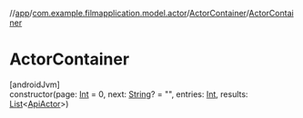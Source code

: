 //[app](../../../index.md)/[com.example.filmapplication.model.actor](../index.md)/[ActorContainer](index.md)/[ActorContainer](-actor-container.md)

# ActorContainer

[androidJvm]\
constructor(page: [Int](https://kotlinlang.org/api/latest/jvm/stdlib/kotlin/-int/index.html) = 0, next: [String](https://kotlinlang.org/api/latest/jvm/stdlib/kotlin/-string/index.html)? = &quot;&quot;, entries: [Int](https://kotlinlang.org/api/latest/jvm/stdlib/kotlin/-int/index.html), results: [List](https://kotlinlang.org/api/latest/jvm/stdlib/kotlin.collections/-list/index.html)&lt;[ApiActor](../-api-actor/index.md)&gt;)
